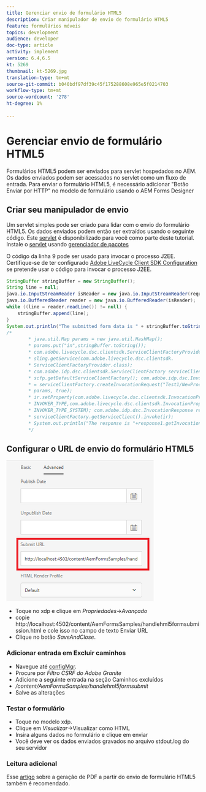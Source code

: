 ```yaml
---
title: Gerenciar envio de formulário HTML5
description: Criar manipulador de envio de formulário HTML5
feature: formulários móveis
topics: development
audience: developer
doc-type: article
activity: implement
version: 6.4,6.5
kt: 5269
thumbnail: kt-5269.jpg
translation-type: tm+mt
source-git-commit: b040bdf97df39c45f175288608e965e5f0214703
workflow-type: tm+mt
source-wordcount: '278'
ht-degree: 1%

---
```



# Gerenciar envio de formulário HTML5

Formulários HTML5 podem ser enviados para servlet hospedados no AEM. Os dados enviados podem ser acessados no servlet como um fluxo de entrada. Para enviar o formulário HTML5, é necessário adicionar &quot;Botão Enviar por HTTP&quot; no modelo de formulário usando o AEM Forms Designer

## Criar seu manipulador de envio

Um servlet simples pode ser criado para lidar com o envio do formulário HTML5. Os dados enviados podem então ser extraídos usando o seguinte código. Este [servlet](assets/html5-submit-handler.zip) é disponibilizado para você como parte deste tutorial. Instale o [servlet](assets/html5-submit-handler.zip) usando [gerenciador de pacotes](http://localhost:4502/crx/packmgr/index.jsp)

O código da linha 9 pode ser usado para invocar o processo J2EE. Certifique-se de ter configurado [Adobe LiveCycle Client SDK Configuration](https://helpx.adobe.com/aem-forms/6/submit-form-data-livecycle-process.html) se pretende usar o código para invocar o processo J2EE.

```java
StringBuffer stringBuffer = new StringBuffer();
String line = null;
java.io.InputStreamReader isReader = new java.io.InputStreamReader(request.getInputStream(), "UTF-8");
java.io.BufferedReader reader = new java.io.BufferedReader(isReader);
while ((line = reader.readLine()) != null) {
    stringBuffer.append(line);
}
System.out.println("The submitted form data is " + stringBuffer.toString());
/*
        * java.util.Map params = new java.util.HashMap();
        * params.put("in",stringBuffer.toString());
        * com.adobe.livecycle.dsc.clientsdk.ServiceClientFactoryProvider scfp =
        * sling.getService(com.adobe.livecycle.dsc.clientsdk.
        * ServiceClientFactoryProvider.class);
        * com.adobe.idp.dsc.clientsdk.ServiceClientFactory serviceClientFactory =
        * scfp.getDefaultServiceClientFactory(); com.adobe.idp.dsc.InvocationRequest ir
        * = serviceClientFactory.createInvocationRequest("Test1/NewProcess1", "invoke",
        * params, true);
        * ir.setProperty(com.adobe.livecycle.dsc.clientsdk.InvocationProperties.
        * INVOKER_TYPE,com.adobe.livecycle.dsc.clientsdk.InvocationProperties.
        * INVOKER_TYPE_SYSTEM); com.adobe.idp.dsc.InvocationResponse response1 =
        * serviceClientFactory.getServiceClient().invoke(ir);
        * System.out.println("The response is "+response1.getInvocationId());
        */
```


## Configurar o URL de envio do formulário HTML5

![submit-url](assets/submit-url.PNG)

* Toque no xdp e clique em _Propriedades_->_Avançado_
* copie http://localhost:4502/content/AemFormsSamples/handlehml5formsubmission.html e cole isso no campo de texto Enviar URL
* Clique no botão _SaveAndClose_.

### Adicionar entrada em Excluir caminhos

* Navegue até [configMgr](http://localhost:4502/system/console/configMgr).
* Procure por _Filtro CSRF do Adobe Granite_
* Adicione a seguinte entrada na seção Caminhos excluídos
* _/content/AemFormsSamples/handlehml5formsubmit_
* Salve as alterações

### Testar o formulário

* Toque no modelo xdp.
* Clique em _Visualizar_->Visualizar como HTML
* Insira alguns dados no formulário e clique em enviar
* Você deve ver os dados enviados gravados no arquivo stdout.log do seu servidor

### Leitura adicional

Esse [artigo](https://docs.adobe.com/content/help/en/experience-manager-learn/forms/document-services/generate-pdf-from-mobile-form-submission-article.html) sobre a geração de PDF a partir do envio de formulário HTML5 também é recomendado.




